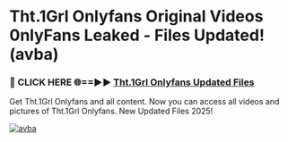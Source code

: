 # Tht.1Grl Onlyfans Original Videos 0nlyFans Leaked - Files Updated! (avba)

<h3>🔴 CLICK HERE 🌐==►► <a href="https://tinyurl.com/ehrbuxhb" rel="nofollow">Tht.1Grl Onlyfans Updated Files</a></h3>

Get Tht.1Grl Onlyfans and all content. Now you can access all videos and pictures of Tht.1Grl Onlyfans. New Updated Files 2025!

[![avba](https://i.imgur.com/lVYEuWS.gif)](https://tinyurl.com/ehrbuxhb)
